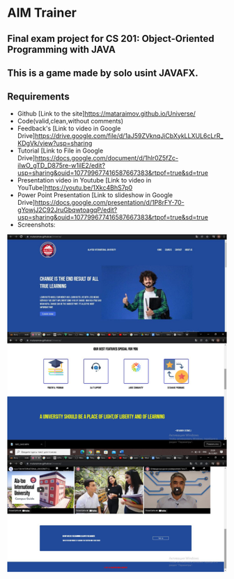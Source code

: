 # AIM Trainer
## Final exam project for CS 201: Object-Oriented Programming with JAVA 
## This is a game made by solo  usint JAVAFX.

## Requirements 
- Github [Link to the site]https://mataraimov.github.io/Universe/
- Code(valid,clean,without comments)
- Feedback's [Link to video in Google Drive]https://drive.google.com/file/d/1aJ59ZVknqJiCbXykLLXUL6cLrR_KDgVk/view?usp=sharing
- Tutorial [Link to File in Google Drive]https://docs.google.com/document/d/1hlr0Z5fZc-iIwO_gTD_D875re-w1ilE2/edit?usp=sharing&ouid=107799677416587667383&rtpof=true&sd=true
- Presentation video in Youtube [Link to video in YouTube]https://youtu.be/1Xkc4BhS7p0
- Power Point Presentation [Link to slideshow in Google Drive]https://docs.google.com/presentation/d/1P8rFY-70-gYowjJ2C92JruGbqwtoagqP/edit?usp=sharing&ouid=107799677416587667383&rtpof=true&sd=true
- Screenshots:
<img align="center"  width="550px" src="https://github.com/mataraimov/Universe/blob/main/photo1640429714.jpeg" />
<img align="center"  width="550px" src="https://github.com/mataraimov/Universe/blob/main/photo1640535645.jpeg" />
<img align="center"  width="550px" src="https://github.com/mataraimov/Universe/blob/main/photo1640535711.jpeg" />
